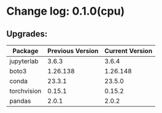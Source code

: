 # Change log: 0.1.0(cpu)

## Upgrades: 

Package | Previous Version | Current Version
---|---|---
jupyterlab|3.6.3|3.6.4
boto3|1.26.138|1.26.148
conda|23.3.1|23.5.0
torchvision|0.15.1|0.15.2
pandas|2.0.1|2.0.2
